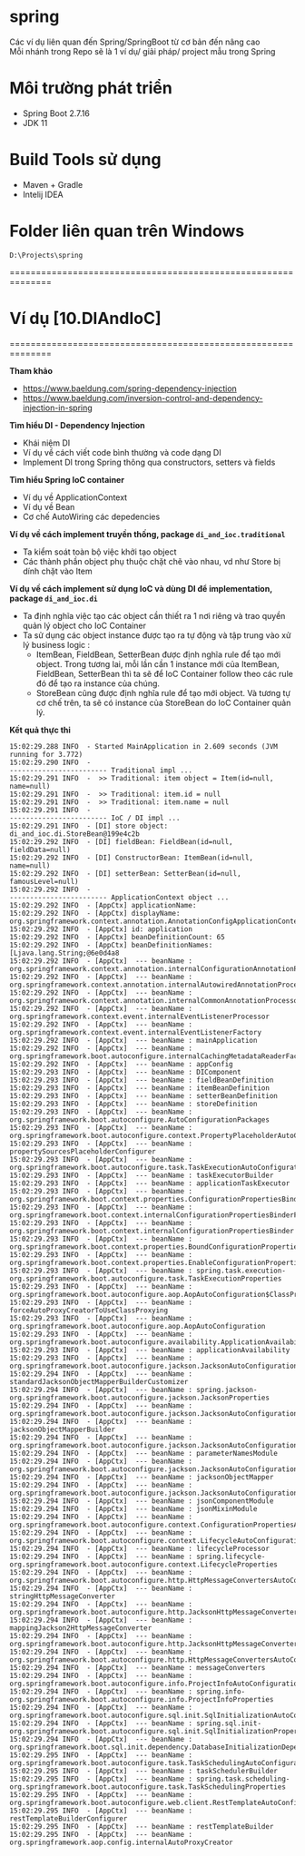# spring
Các ví dụ liên quan đến Spring/SpringBoot từ cơ bản đến nâng cao<br/>
Mỗi nhánh trong Repo sẽ là 1 ví dụ/ giải pháp/ project mẫu trong Spring

# Môi trường phát triển
- Spring Boot 2.7.16
- JDK 11

# Build Tools sử dụng
- Maven + Gradle
- Intelij IDEA

# Folder liên quan trên Windows
```
D:\Projects\spring
```

==============================================================

# Ví dụ [10.DIAndIoC]
==============================================================

**Tham khảo**
- https://www.baeldung.com/spring-dependency-injection
- https://www.baeldung.com/inversion-control-and-dependency-injection-in-spring

**Tìm hiểu DI - Dependency Injection**
- Khái niệm DI
- Ví dụ về cách viết code bình thường và code dạng DI
- Implement DI trong Spring thông qua constructors, setters và fields

**Tìm hiểu Spring IoC container**
- Ví dụ về ApplicationContext
- Ví dụ về Bean
- Cơ chế AutoWiring các depedencies

**Ví dụ về cách implement truyền thống, package `di_and_ioc.traditional`**
- Ta kiểm soát toàn bộ việc khởi tạo object
- Các thành phần object phụ thuộc chặt chẽ vào nhau, vd như Store bị dính chặt vào Item

**Ví dụ về cách implement sử dụng IoC và dùng DI để implementation, package `di_and_ioc.di`**
- Ta định nghĩa việc tạo các object cần thiết ra 1 nơi riêng và trao quyền quản lý object cho IoC Container
- Ta sử dụng các object instance được tạo ra tự động và tập trung vào xử lý business logic :
	- ItemBean, FieldBean, SetterBean được định nghĩa rule để tạo mới object. Trong tương lai, mỗi lần cần 1 instance mới của ItemBean, FieldBean, SetterBean thì ta sẽ để IoC Container follow theo các rule đó để tạo ra instance của chúng.
	- StoreBean cũng được định nghĩa rule để tạo mới object. Và tương tự cơ chế trên, ta sẽ có instance của StoreBean do IoC Container quản lý.

**Kết quả thực thi**
```shell
15:02:29.288 INFO  - Started MainApplication in 2.609 seconds (JVM running for 3.772)
15:02:29.290 INFO  - 
------------------------ Traditional impl ... 
15:02:29.291 INFO  -  >> Traditional: item object = Item(id=null, name=null)
15:02:29.291 INFO  -  >> Traditional: item.id = null
15:02:29.291 INFO  -  >> Traditional: item.name = null
15:02:29.291 INFO  - 
------------------------ IoC / DI impl ... 
15:02:29.291 INFO  - [DI] store object: di_and_ioc.di.StoreBean@199e4c2b
15:02:29.292 INFO  - [DI] fieldBean: FieldBean(id=null, fieldData=null)
15:02:29.292 INFO  - [DI] ConstructorBean: ItemBean(id=null, name=null)
15:02:29.292 INFO  - [DI] setterBean: SetterBean(id=null, famousLevel=null)
15:02:29.292 INFO  - 
------------------------ ApplicationContext object ...
15:02:29.292 INFO  - [AppCtx] applicationName: 
15:02:29.292 INFO  - [AppCtx] displayName: org.springframework.context.annotation.AnnotationConfigApplicationContext@1cf56a1c
15:02:29.292 INFO  - [AppCtx] id: application
15:02:29.292 INFO  - [AppCtx] beanDefinitionCount: 65
15:02:29.292 INFO  - [AppCtx] beanDefinitionNames: [Ljava.lang.String;@6e0d4a8
15:02:29.292 INFO  - [AppCtx]  --- beanName : org.springframework.context.annotation.internalConfigurationAnnotationProcessor
15:02:29.292 INFO  - [AppCtx]  --- beanName : org.springframework.context.annotation.internalAutowiredAnnotationProcessor
15:02:29.292 INFO  - [AppCtx]  --- beanName : org.springframework.context.annotation.internalCommonAnnotationProcessor
15:02:29.292 INFO  - [AppCtx]  --- beanName : org.springframework.context.event.internalEventListenerProcessor
15:02:29.292 INFO  - [AppCtx]  --- beanName : org.springframework.context.event.internalEventListenerFactory
15:02:29.292 INFO  - [AppCtx]  --- beanName : mainApplication
15:02:29.292 INFO  - [AppCtx]  --- beanName : org.springframework.boot.autoconfigure.internalCachingMetadataReaderFactory
15:02:29.292 INFO  - [AppCtx]  --- beanName : appConfig
15:02:29.293 INFO  - [AppCtx]  --- beanName : DIComponent
15:02:29.293 INFO  - [AppCtx]  --- beanName : fieldBeanDefinition
15:02:29.293 INFO  - [AppCtx]  --- beanName : itemBeanDefinition
15:02:29.293 INFO  - [AppCtx]  --- beanName : setterBeanDefinition
15:02:29.293 INFO  - [AppCtx]  --- beanName : storeDefinition
15:02:29.293 INFO  - [AppCtx]  --- beanName : org.springframework.boot.autoconfigure.AutoConfigurationPackages
15:02:29.293 INFO  - [AppCtx]  --- beanName : org.springframework.boot.autoconfigure.context.PropertyPlaceholderAutoConfiguration
15:02:29.293 INFO  - [AppCtx]  --- beanName : propertySourcesPlaceholderConfigurer
15:02:29.293 INFO  - [AppCtx]  --- beanName : org.springframework.boot.autoconfigure.task.TaskExecutionAutoConfiguration
15:02:29.293 INFO  - [AppCtx]  --- beanName : taskExecutorBuilder
15:02:29.293 INFO  - [AppCtx]  --- beanName : applicationTaskExecutor
15:02:29.293 INFO  - [AppCtx]  --- beanName : org.springframework.boot.context.properties.ConfigurationPropertiesBindingPostProcessor
15:02:29.293 INFO  - [AppCtx]  --- beanName : org.springframework.boot.context.internalConfigurationPropertiesBinderFactory
15:02:29.293 INFO  - [AppCtx]  --- beanName : org.springframework.boot.context.internalConfigurationPropertiesBinder
15:02:29.293 INFO  - [AppCtx]  --- beanName : org.springframework.boot.context.properties.BoundConfigurationProperties
15:02:29.293 INFO  - [AppCtx]  --- beanName : org.springframework.boot.context.properties.EnableConfigurationPropertiesRegistrar.methodValidationExcludeFilter
15:02:29.293 INFO  - [AppCtx]  --- beanName : spring.task.execution-org.springframework.boot.autoconfigure.task.TaskExecutionProperties
15:02:29.293 INFO  - [AppCtx]  --- beanName : org.springframework.boot.autoconfigure.aop.AopAutoConfiguration$ClassProxyingConfiguration
15:02:29.293 INFO  - [AppCtx]  --- beanName : forceAutoProxyCreatorToUseClassProxying
15:02:29.293 INFO  - [AppCtx]  --- beanName : org.springframework.boot.autoconfigure.aop.AopAutoConfiguration
15:02:29.293 INFO  - [AppCtx]  --- beanName : org.springframework.boot.autoconfigure.availability.ApplicationAvailabilityAutoConfiguration
15:02:29.293 INFO  - [AppCtx]  --- beanName : applicationAvailability
15:02:29.293 INFO  - [AppCtx]  --- beanName : org.springframework.boot.autoconfigure.jackson.JacksonAutoConfiguration$Jackson2ObjectMapperBuilderCustomizerConfiguration
15:02:29.294 INFO  - [AppCtx]  --- beanName : standardJacksonObjectMapperBuilderCustomizer
15:02:29.294 INFO  - [AppCtx]  --- beanName : spring.jackson-org.springframework.boot.autoconfigure.jackson.JacksonProperties
15:02:29.294 INFO  - [AppCtx]  --- beanName : org.springframework.boot.autoconfigure.jackson.JacksonAutoConfiguration$JacksonObjectMapperBuilderConfiguration
15:02:29.294 INFO  - [AppCtx]  --- beanName : jacksonObjectMapperBuilder
15:02:29.294 INFO  - [AppCtx]  --- beanName : org.springframework.boot.autoconfigure.jackson.JacksonAutoConfiguration$ParameterNamesModuleConfiguration
15:02:29.294 INFO  - [AppCtx]  --- beanName : parameterNamesModule
15:02:29.294 INFO  - [AppCtx]  --- beanName : org.springframework.boot.autoconfigure.jackson.JacksonAutoConfiguration$JacksonObjectMapperConfiguration
15:02:29.294 INFO  - [AppCtx]  --- beanName : jacksonObjectMapper
15:02:29.294 INFO  - [AppCtx]  --- beanName : org.springframework.boot.autoconfigure.jackson.JacksonAutoConfiguration
15:02:29.294 INFO  - [AppCtx]  --- beanName : jsonComponentModule
15:02:29.294 INFO  - [AppCtx]  --- beanName : jsonMixinModule
15:02:29.294 INFO  - [AppCtx]  --- beanName : org.springframework.boot.autoconfigure.context.ConfigurationPropertiesAutoConfiguration
15:02:29.294 INFO  - [AppCtx]  --- beanName : org.springframework.boot.autoconfigure.context.LifecycleAutoConfiguration
15:02:29.294 INFO  - [AppCtx]  --- beanName : lifecycleProcessor
15:02:29.294 INFO  - [AppCtx]  --- beanName : spring.lifecycle-org.springframework.boot.autoconfigure.context.LifecycleProperties
15:02:29.294 INFO  - [AppCtx]  --- beanName : org.springframework.boot.autoconfigure.http.HttpMessageConvertersAutoConfiguration$StringHttpMessageConverterConfiguration
15:02:29.294 INFO  - [AppCtx]  --- beanName : stringHttpMessageConverter
15:02:29.294 INFO  - [AppCtx]  --- beanName : org.springframework.boot.autoconfigure.http.JacksonHttpMessageConvertersConfiguration$MappingJackson2HttpMessageConverterConfiguration
15:02:29.294 INFO  - [AppCtx]  --- beanName : mappingJackson2HttpMessageConverter
15:02:29.294 INFO  - [AppCtx]  --- beanName : org.springframework.boot.autoconfigure.http.JacksonHttpMessageConvertersConfiguration
15:02:29.294 INFO  - [AppCtx]  --- beanName : org.springframework.boot.autoconfigure.http.HttpMessageConvertersAutoConfiguration
15:02:29.294 INFO  - [AppCtx]  --- beanName : messageConverters
15:02:29.294 INFO  - [AppCtx]  --- beanName : org.springframework.boot.autoconfigure.info.ProjectInfoAutoConfiguration
15:02:29.294 INFO  - [AppCtx]  --- beanName : spring.info-org.springframework.boot.autoconfigure.info.ProjectInfoProperties
15:02:29.294 INFO  - [AppCtx]  --- beanName : org.springframework.boot.autoconfigure.sql.init.SqlInitializationAutoConfiguration
15:02:29.294 INFO  - [AppCtx]  --- beanName : spring.sql.init-org.springframework.boot.autoconfigure.sql.init.SqlInitializationProperties
15:02:29.294 INFO  - [AppCtx]  --- beanName : org.springframework.boot.sql.init.dependency.DatabaseInitializationDependencyConfigurer$DependsOnDatabaseInitializationPostProcessor
15:02:29.295 INFO  - [AppCtx]  --- beanName : org.springframework.boot.autoconfigure.task.TaskSchedulingAutoConfiguration
15:02:29.295 INFO  - [AppCtx]  --- beanName : taskSchedulerBuilder
15:02:29.295 INFO  - [AppCtx]  --- beanName : spring.task.scheduling-org.springframework.boot.autoconfigure.task.TaskSchedulingProperties
15:02:29.295 INFO  - [AppCtx]  --- beanName : org.springframework.boot.autoconfigure.web.client.RestTemplateAutoConfiguration
15:02:29.295 INFO  - [AppCtx]  --- beanName : restTemplateBuilderConfigurer
15:02:29.295 INFO  - [AppCtx]  --- beanName : restTemplateBuilder
15:02:29.295 INFO  - [AppCtx]  --- beanName : org.springframework.aop.config.internalAutoProxyCreator

```